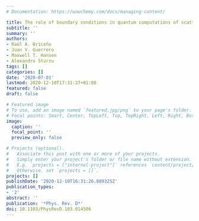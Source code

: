 ```yaml
---
# Documentation: https://wowchemy.com/docs/managing-content/

title: The role of boundary conditions in quantum computations of scattering observables
subtitle: ''
summary: ''
authors:
- Raúl A. Briceño
- Juan V. Guerrero
- Maxwell T. Hansen
- Alexandru Sturzu
tags: []
categories: []
date: '2020-07-01'
lastmod: 2020-12-10T17:31:27+01:00
featured: false
draft: false

# Featured image
# To use, add an image named `featured.jpg/png` to your page's folder.
# Focal points: Smart, Center, TopLeft, Top, TopRight, Left, Right, BottomLeft, Bottom, BottomRight.
image:
  caption: ''
  focal_point: ''
  preview_only: false

# Projects (optional).
#   Associate this post with one or more of your projects.
#   Simply enter your project's folder or file name without extension.
#   E.g. `projects = ["internal-project"]` references `content/project/deep-learning/index.md`.
#   Otherwise, set `projects = []`.
projects: []
publishDate: '2020-12-10T16:31:26.889325Z'
publication_types:
- '2'
abstract: ''
publication: '*Phys. Rev. D*'
doi: 10.1103/PhysRevD.103.014506
---
```

